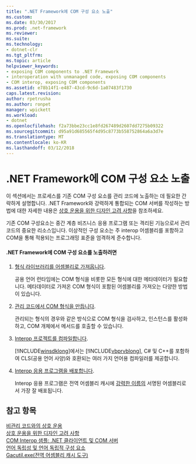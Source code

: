 ```yaml
---
title: ".NET Framework에 COM 구성 요소 노출"
ms.custom: 
ms.date: 03/30/2017
ms.prod: .net-framework
ms.reviewer: 
ms.suite: 
ms.technology:
- dotnet-clr
ms.tgt_pltfrm: 
ms.topic: article
helpviewer_keywords:
- exposing COM components to .NET Framework
- interoperation with unmanaged code, exposing COM components
- COM interop, exposing COM components
ms.assetid: e78b14f1-e487-43cd-9c6d-1a07483f1730
caps.latest.revision: 
author: rpetrusha
ms.author: ronpet
manager: wpickett
ms.workload:
- dotnet
ms.openlocfilehash: f2a73bbe23cc1e8fd267489d2607dd7275b09322
ms.sourcegitcommit: d95a91d685565f4d95c8773b558752864a6a3d7e
ms.translationtype: MT
ms.contentlocale: ko-KR
ms.lasthandoff: 03/12/2018
---
```

# <a name="exposing-com-components-to-the-net-framework"></a>.NET Framework에 COM 구성 요소 노출
이 섹션에서는 프로세스를 기존 COM 구성 요소를 관리 코드에 노출하는 데 필요한 간략하게 설명합니다. .NET Framework와 강력하게 통합되는 COM 서버를 작성하는 방법에 대한 자세한 내용은 [상호 운용을 위한 디자인 고려 사항](https://msdn.microsoft.com/library/b59637f6-fe35-40d6-ae72-901e7a707689(v=vs.100))을 참조하세요.
  
 기존 COM 구성요소는 중간 계층 비즈니스 응용 프로그램 또는 격리된 기능으로서 관리 코드의 중요한 리소스입니다. 이상적인 구성 요소는 주 interop 어셈블리를 포함하고 COM을 통해 적용되는 프로그래밍 표준을 엄격하게 준수합니다.  
  
#### <a name="to-expose-com-components-to-the-net-framework"></a>.NET Framework에 COM 구성 요소를 노출하려면  
  
1.  [형식 라이브러리를 어셈블리로 가져옵니다](../../../docs/framework/interop/importing-a-type-library-as-an-assembly.md).  
  
     공용 언어 런타임에는 COM 형식을 비롯한 모든 형식에 대한 메타데이터가 필요합니다. 메타데이터로 가져온 COM 형식이 포함된 어셈블리를 가져오는 다양한 방법이 있습니다.  
  
2.  [관리 코드에서 COM 형식을 만듭니다](https://msdn.microsoft.com/library/1a95a8ca-c8b8-4464-90b0-5ee1a1135b66(v=vs.100)).  
  
     관리되는 형식의 경우와 같은 방식으로 COM 형식을 검사하고, 인스턴스를 활성화하고, COM 개체에서 메서드를 호출할 수 있습니다.  
  
3.  [Interop 프로젝트를 컴파일합니다](../../../docs/framework/interop/compiling-an-interop-project.md).  
  
     [!INCLUDE[winsdklong](../../../includes/winsdklong-md.md)]에서는 [!INCLUDE[vbprvblong](../../../includes/vbprvblong-md.md)], C# 및 C++를 포함하여 CLS(공용 언어 사양)와 호환되는 여러 가지 언어용 컴파일러를 제공합니다.  
  
4.  [Interop 응용 프로그램을 배포합니다](../../../docs/framework/interop/deploying-an-interop-application.md).  
  
     Interop 응용 프로그램은 전역 어셈블리 캐시에 [강력한 이름의](../../../docs/framework/app-domains/strong-named-assemblies.md) 서명된 어셈블리로서 가장 잘 배포됩니다.  
  
## <a name="see-also"></a>참고 항목  
 [비관리 코드와의 상호 운용](../../../docs/framework/interop/index.md)  
 [상호 운용을 위한 디자인 고려 사항](http://msdn.microsoft.com/library/b59637f6-fe35-40d6-ae72-901e7a707689)  
 [COM Interop 샘플: .NET 클라이언트 및 COM 서버](../../../docs/framework/interop/com-interop-sample-net-client-and-com-server.md)  
 [언어 독립성 및 언어 독립적 구성 요소](../../../docs/standard/language-independence-and-language-independent-components.md)  
 [Gacutil.exe(전역 어셈블리 캐시 도구)](../../../docs/framework/tools/gacutil-exe-gac-tool.md)
